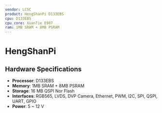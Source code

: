 ```yaml
---
vendor: LCSC
product: HengShanPi D133EBS
cpu: D133EBS
cpu_core: XuanTie E907
ram: 1MB SRAM + 8MB PSRAM
---
```


# HengShanPi

## Hardware Specifications

- **Processor**: D133EBS
- **Memory**: 1MB SRAM + 8MB PSRAM
- **Storage**: 16 MB QSPI Nor Flash
- **Interfaces**: RGB565, LVDS, DVP Camera, Ethernet, PWM, I2C, SPI, QSPI, UART, GPIO
- **Power**: 5 ~ 12 V

